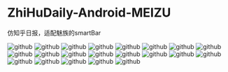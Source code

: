 ZhiHuDaily-Android-MEIZU
========================

仿知乎日报，适配魅族的smartBar

![github](extra/1.jpg "github") ![github](extra/2.jpg "github") 
![github](extra/3.jpg "github") ![github](extra/4.jpg "github") 
![github](extra/5.jpg "github") 
![github](extra/6.jpg "github") 
![github](extra/7.jpg "github") 
![github](extra/8.jpg "github") 
![github](extra/9.jpg "github")
![github](extra/10.jpg "github")
![github](extra/11.jpg "github")
![github](extra/12.jpg "github")
![github](extra/13.jpg "github")
![github](extra/14.jpg "github")
![github](extra/15.jpg "github")
![github](extra/16.jpg "github")
![github](extra/17.jpg "github")
![github](extra/18.jpg "github")
![github](extra/19.jpg "github")
![github](extra/20.jpg "github")
![github](extra/21.jpg "github")
